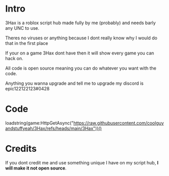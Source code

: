 # Intro

3Hax is a roblox script hub made fully by me (probably) and needs barly any UNC to use.

Theres no viruses or anything because I dont really know why I would do that in the first place

If your on a game 3Hax dont have then it will show every game you can hack on.

All code is open source meaning you can do whatever you want with the code.

Anything you wanna upgrade and tell me to upgrade my discord is epic122122123#0428

# Code

loadstring(game:HttpGetAsync("https://raw.githubusercontent.com/coolguyandstuffyeah/3Hax/refs/heads/main/3Hax"))()

# Credits

If you dont credit me and use something unique I have on my script hub, **I will make it not open source**.
